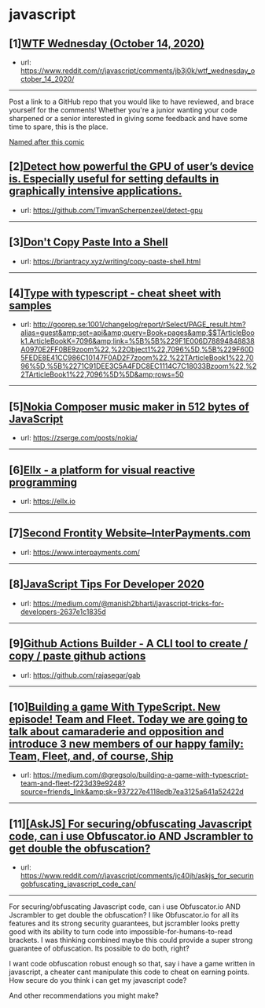 # javascript
## [1][WTF Wednesday (October 14, 2020)](https://www.reddit.com/r/javascript/comments/jb3j0k/wtf_wednesday_october_14_2020/)
- url: https://www.reddit.com/r/javascript/comments/jb3j0k/wtf_wednesday_october_14_2020/
---
Post a link to a GitHub repo that you would like to have reviewed, and brace yourself for the comments!
Whether you're a junior wanting your code sharpened or a senior interested in giving some feedback and have some time to spare, 
this is the place.

[Named after this comic](https://davidwalsh.name/demo/code-review.png)
## [2][Detect how powerful the GPU of user’s device is. Especially useful for setting defaults in graphically intensive applications.](https://www.reddit.com/r/javascript/comments/jc4p5t/detect_how_powerful_the_gpu_of_users_device_is/)
- url: https://github.com/TimvanScherpenzeel/detect-gpu
---

## [3][Don't Copy Paste Into a Shell](https://www.reddit.com/r/javascript/comments/jbkeab/dont_copy_paste_into_a_shell/)
- url: https://briantracy.xyz/writing/copy-paste-shell.html
---

## [4][Type with typescript - cheat sheet with samples](https://www.reddit.com/r/javascript/comments/jc49z5/type_with_typescript_cheat_sheet_with_samples/)
- url: http://goorep.se:1001/changelog/report/rSelect/PAGE_result.htm?alias=guest&amp;set=api&amp;query=Book+pages&amp;$$TArticleBook1.ArticleBookK=7096&amp;link=%5B%5B%229F1E006D78894848838A0970E2FF0BE9zoom%22,%22Object1%22,7096%5D,%5B%229F60D5FEDE8E41CC986C10147F0AD2F7zoom%22,%22TArticleBook1%22,7096%5D,%5B%2271C91DEE3C5A4FDC8EC1114C7C18033Bzoom%22,%22TArticleBook1%22,7096%5D%5D&amp;rows=50
---

## [5][Nokia Composer music maker in 512 bytes of JavaScript](https://www.reddit.com/r/javascript/comments/jbvzwj/nokia_composer_music_maker_in_512_bytes_of/)
- url: https://zserge.com/posts/nokia/
---

## [6][Ellx - a platform for visual reactive programming](https://www.reddit.com/r/javascript/comments/jc5spe/ellx_a_platform_for_visual_reactive_programming/)
- url: https://ellx.io
---

## [7][Second Frontity Website–InterPayments.com](https://www.reddit.com/r/javascript/comments/jc95u6/second_frontity_websiteinterpaymentscom/)
- url: https://www.interpayments.com/
---

## [8][JavaScript Tips For Developer 2020](https://www.reddit.com/r/javascript/comments/jc7u8n/javascript_tips_for_developer_2020/)
- url: https://medium.com/@manish2bharti/javascript-tricks-for-developers-2637e1c1835d
---

## [9][Github Actions Builder - A CLI tool to create / copy / paste github actions](https://www.reddit.com/r/javascript/comments/jc7i0o/github_actions_builder_a_cli_tool_to_create_copy/)
- url: https://github.com/rajasegar/gab
---

## [10][Building a game With TypeScript. New episode! Team and Fleet. Today we are going to talk about camaraderie and opposition and introduce 3 new members of our happy family: Team, Fleet, and, of course, Ship](https://www.reddit.com/r/javascript/comments/jc2rn7/building_a_game_with_typescript_new_episode_team/)
- url: https://medium.com/@gregsolo/building-a-game-with-typescript-team-and-fleet-f223d39e9248?source=friends_link&amp;sk=937227e4118edb7ea3125a641a52422d
---

## [11][[AskJS] For securing/obfuscating Javascript code, can i use Obfuscator.io AND Jscrambler to get double the obfuscation?](https://www.reddit.com/r/javascript/comments/jc40jh/askjs_for_securingobfuscating_javascript_code_can/)
- url: https://www.reddit.com/r/javascript/comments/jc40jh/askjs_for_securingobfuscating_javascript_code_can/
---
For securing/obfuscating Javascript code, can i use Obfuscator.io AND Jscrambler to get double the obfuscation? I like Obfuscator.io for all its features and its strong security guarantees, but jscrambler looks pretty good with its ability to turn code into impossible-for-humans-to-read brackets. I was thinking combined maybe this could provide a super strong guarantee of obfuscation. Its possible to do both, right?

I want code obfuscation robust enough so that, say i have a game written in javascript, a cheater cant manipulate this code to cheat on earning points. How secure do you think i can get my javascript code?

And other recommendations you might make?
